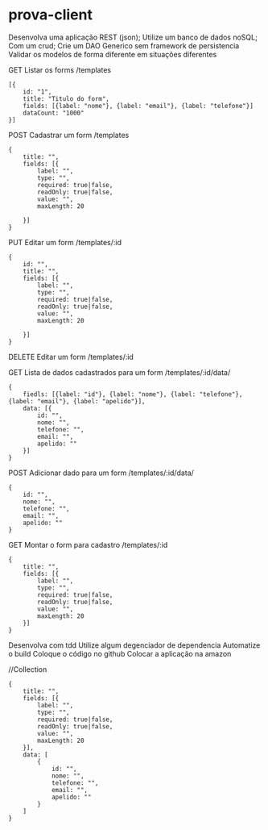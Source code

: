 prova-client
============

Desenvolva uma aplicação REST (json);
Utilize um banco de dados noSQL;
Com um crud;
Crie um DAO Generico sem framework de persistencia
Validar os modelos de forma diferente em situações diferentes


GET
Listar os forms
/templates
```
[{
	id: "1",
	title: "Titulo do form",
	fields: [{label: "nome"}, {label: "email"}, {label: "telefone"}]
	dataCount: "1000"
}]
```

POST
Cadastrar um form
/templates
```
{
	title: "",
	fields: [{
		label: "",
		type: "",
		required: true|false,
		readOnly: true|false,
		value: "",
		maxLength: 20

	}]
}
```

PUT
Editar um form
/templates/:id
```
{
	id: "",
	title: "",
	fields: [{
		label: "",
		type: "",
		required: true|false,
		readOnly: true|false,
		value: "",
		maxLength: 20

	}]
}
```

DELETE
Editar um form
/templates/:id

GET
Lista de dados cadastrados para um form
/templates/:id/data/
```
{
	fiedls: [{label: "id"}, {label: "nome"}, {label: "telefone"}, {label: "email"}, {label: "apelido"}],
	data: [{
		id: "",
		nome: "",
		telefone: "",
		email: "",
		apelido: ""
	}]
}
```

POST
Adicionar dado para um form
/templates/:id/data/
```
{
	id: "",
	nome: "",
	telefone: "",
	email: "",
	apelido: ""
}
```

GET
Montar o form para cadastro
/templates/:id
```
{
	title: "",
	fields: [{
		label: "",
		type: "",
		required: true|false,
		readOnly: true|false,
		value: "",
		maxLength: 20
	}]
}
```

Desenvolva com tdd
Utilize algum degenciador de dependencia
Automatize o build
Coloque o código no github
Colocar a aplicação na amazon

//Collection
```
{
	title: "",
	fields: [{
		label: "",
		type: "",
		required: true|false,
		readOnly: true|false,
		value: "",
		maxLength: 20
	}],
	data: [
		{
			id: "",
			nome: "",
			telefone: "",
			email: "",
			apelido: ""
		}
	]
}
```